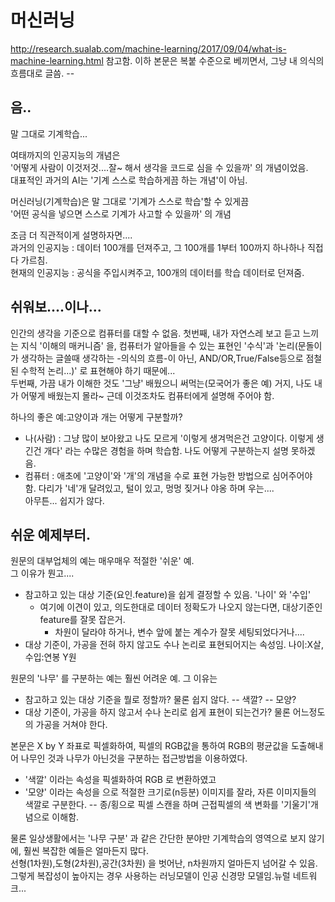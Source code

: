 # 머신러닝
http://research.sualab.com/machine-learning/2017/09/04/what-is-machine-learning.html 참고함. 이하 본문은 복붙 수준으로 베끼면서, 그냥 내 의식의 흐름대로 글씀.  --
## 음..
말 그대로 기계학습...

여태까지의 인공지능의 개념은  
'어떻게 사람이 이것저것....잘~ 해서 생각을 코드로 심을 수 있을까' 의 개념이었음.  
대표적인 과거의 AI는 '기계 스스로 학습하게끔 하는 개념'이 아님.  

머신러닝(기계학습)은 말 그대로 '기계가 스스로 학습'할 수 있게끔  
'어떤 공식을 넣으면 스스로 기계가 사고할 수 있을까' 의 개념  

조금 더 직관적이게 설명하자면....  
과거의 인공지능 : 데이터 100개를 던져주고, 그 100개를 1부터 100까지 하나하나 직접 다 가르침.  
현재의 인공지능 : 공식을 주입시켜주고, 100개의 데이터를 학습 데이터로 던져줌.  


## 쉬워보....이나...
인간의 생각을 기준으로 컴퓨터를 대할 수 없음.
첫번째, 내가 자연스레 보고 듣고 느끼는 지식 '이해의 매커니즘' 을, 컴퓨터가 알아들을 수 있는 표현인 '수식'과 '논리(문돌이가 생각하는 글쓸때 생각하는 -의식의 흐름-이 아닌, AND/OR,True/False등으로 점철된 수학적 논리...)' 로 표현해야 하기 때문에...  
두번째, 가끔 내가 이해한 것도 '그냥' 배웠으니 써먹는(모국어가 좋은 예) 거지, 나도 내가 어떻게 배웠는지 몰라~ 근데 이것조차도 컴퓨터에게 설명해 주어야 함.  

하나의 좋은 예:고양이과 개는 어떻게 구분할까?  
- 나(사람) : 그냥 많이 보아왔고 나도 모르게 '이렇게 생겨먹은건 고양이다. 이렇게 생긴건 개다' 라는 수많은 경험을 하며 학습함. 나도 어떻게 구분하는지 설명 못하겠음.
- 컴퓨터 : 애초에 '고양이'와 '개'의 개념을 수로 표현 가능한 방법으로 심어주어야 함. 다리가 '네'개 달려있고, 털이 있고, 멍멍 짖거나 야옹 하며 우는....  
아무튼... 쉽지가 않다.



## 쉬운 예제부터.
원문의 대부업체의 예는 매우매우 적절한 '쉬운' 예.  
그 이유가 뭔고....  
- 참고하고 있는 대상 기준(요인.feature)을 쉽게 결정할 수 있음. '나이' 와 '수입'
  - 여기에 이견이 있고, 의도한대로 데이터 정확도가 나오지 않는다면, 대상기준인 feature를 잘못 잡은거.
    - 차원이 달라야 하거나, 변수 앞에 붙는 계수가 잘못 세팅되었다거나....
- 대상 기준이, 가공을 전혀 하지 않고도 수나 논리로 표현되어지는 속성임. 나이:X살, 수입:연봉 Y원


원문의 '나무' 를 구분하는 예는 훨씬 어려운 예.
그 이유는
- 참고하고 있는 대상 기준을 뭘로 정할까? 물론 쉽지 않다.
-- 색깔? 
-- 모양?
- 대상 기준이, 가공을 하지 않고서 수나 논리로 쉽게 표현이 되는건가? 물론 어느정도의 가공을 거쳐야 한다.

본문은 X by Y 좌표로 픽셀화하여, 픽셀의 RGB값을 통하여 RGB의 평균값을 도출해내어 나무인 것과 나무가 아닌것을 구분하는 접근방법을 이용하였다.
- '색깔' 이라는 속성을 픽셀화하여 RGB 로 변환하였고
- '모양' 이라는 속성을 으로 적절한 크기로(n등분) 이미지를 잘라, 자른 이미지들의 색깔로 구분한다.
-- 종/횡으로 픽셀 스캔을 하며 근접픽셀의 색 변화를 '기울기'개념으로 이해함.



물론 일상생활에서는 '나무 구분' 과 같은 간단한 분야만 기계학습의 영역으로 보지 않기에, 훨씬 복잡한 예들은 얼마든지 많다.  
선형(1차원),도형(2차원),공간(3차원) 을 벗어난, n차원까지 얼마든지 넘어갈 수 있음.  
그렇게 복잡성이 높아지는 경우 사용하는 러닝모델이 인공 신경망 모델임.뉴럴 네트워크...






